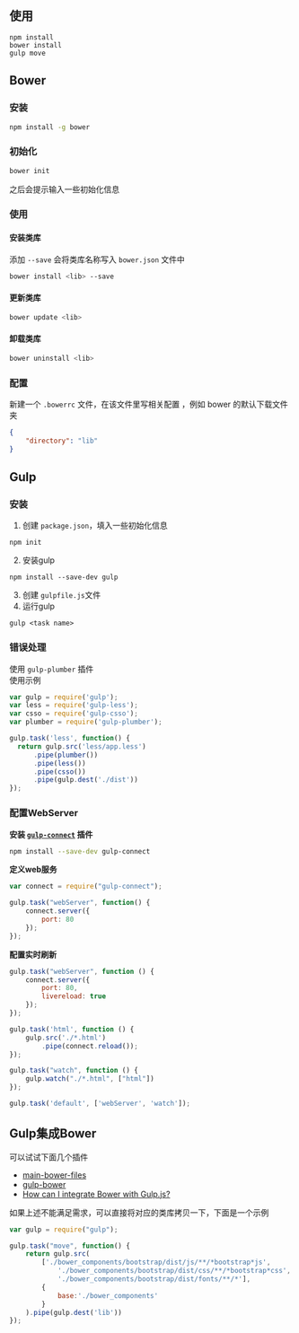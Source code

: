 ## 使用
```
npm install
bower install
gulp move
```

## Bower
### 安装
```bash
npm install -g bower
```
### 初始化
```bash
bower init
```
之后会提示输入一些初始化信息
### 使用
####  安装类库
添加 `--save` 会将类库名称写入 `bower.json` 文件中  
```bash
bower install <lib> --save
```
#### 更新类库
```bash
bower update <lib> 
```

#### 卸载类库
```bash
bower uninstall <lib>
```
### 配置
新建一个 `.bowerrc` 文件，在该文件里写相关配置 ，例如 bower 的默认下载文件夹
```json
{
	"directory": "lib"
}
```
## Gulp
### 安装
1. 创建 `package.json`，填入一些初始化信息
```
npm init 
```
2. 安装gulp
```
npm install --save-dev gulp
```
3. 创建 `gulpfile.js`文件
4. 运行gulp
```
gulp <task name>
```

### 错误处理
使用 `gulp-plumber` 插件  
使用示例
```js
var gulp = require('gulp');  
var less = require('gulp-less');  
var csso = require('gulp-csso');  
var plumber = require('gulp-plumber');

gulp.task('less', function() {  
  return gulp.src('less/app.less')
      .pipe(plumber())
      .pipe(less())
      .pipe(csso())
      .pipe(gulp.dest('./dist'))
});
```

### 配置WebServer
**安装 [`gulp-connect`](https://github.com/avevlad/gulp-connect) 插件**
```bash
npm install --save-dev gulp-connect
```

**定义web服务**
```js
var connect = require("gulp-connect");

gulp.task("webServer", function() {
    connect.server({
        port: 80
    });
});
```

**配置实时刷新**
```js
gulp.task("webServer", function () {
    connect.server({
        port: 80,
        livereload: true
    });
});

gulp.task('html', function () {
    gulp.src('./*.html')
        .pipe(connect.reload());
});

gulp.task("watch", function () {
    gulp.watch("./*.html", ["html"])
});

gulp.task('default', ['webServer', 'watch']);
```


## Gulp集成Bower
可以试试下面几个插件
* [main-bower-files](https://www.npmjs.com/package/main-bower-files)
* [gulp-bower](https://www.npmjs.com/package/gulp-bower)
* [How can I integrate Bower with Gulp.js?](http://stackoverflow.com/questions/22901726/how-can-i-integrate-bower-with-gulp-js)

如果上述不能满足需求，可以直接将对应的类库拷贝一下，下面是一个示例
```js
var gulp = require("gulp");

gulp.task("move", function() {
    return gulp.src(
        ['./bower_components/bootstrap/dist/js/**/*bootstrap*js',
            './bower_components/bootstrap/dist/css/**/*bootstrap*css',
            './bower_components/bootstrap/dist/fonts/**/*'],
        {
            base:'./bower_components'
        }
    ).pipe(gulp.dest('lib'))
});
```

